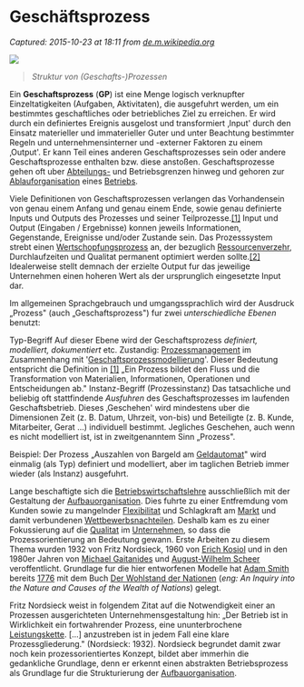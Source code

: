 # Geschäftsprozess

_Captured: 2015-10-23 at 18:11 from [de.m.wikipedia.org](https://de.m.wikipedia.org/wiki/Gesch%C3%A4ftsprozess)_

![](http://upload.wikimedia.org/wikipedia/de/thumb/6/6a/Struktur_GP.png/220px-Struktur_GP.png)

> _Struktur von (Geschafts-)Prozessen_

Ein **Geschaftsprozess** (**GP**) ist eine Menge logisch verknupfter Einzeltatigkeiten (Aufgaben, Aktivitaten), die ausgefuhrt werden, um ein bestimmtes geschaftliches oder betriebliches Ziel zu erreichen. Er wird durch ein definiertes Ereignis ausgelost und transformiert ‚Input' durch den Einsatz materieller und immaterieller Guter und unter Beachtung bestimmter Regeln und unternehmensinterner und -externer Faktoren zu einem ‚Output'. Er kann Teil eines anderen Geschaftsprozesses sein oder andere Geschaftsprozesse enthalten bzw. diese anstoßen. Geschaftsprozesse gehen oft uber [Abteilungs-](https://de.m.wikipedia.org/wiki/Abteilung_\(Organisation\)) und Betriebsgrenzen hinweg und gehoren zur [Ablauforganisation](https://de.m.wikipedia.org/wiki/Ablauforganisation) eines [Betriebs](https://de.m.wikipedia.org/wiki/Betrieb).

Viele Definitionen von Geschaftsprozessen verlangen das Vorhandensein von genau einem Anfang und genau einem Ende, sowie genau definierte Inputs und Outputs des Prozesses und seiner Teilprozesse.[[1]](https://de.m.wikipedia.org/wiki/Gesch%C3%A4ftsprozess) Input und Output (Eingaben / Ergebnisse) konnen jeweils Informationen, Gegenstande, Ereignisse und/oder Zustande sein. Das Prozesssystem strebt einen [Wertschopfungsprozess](https://de.m.wikipedia.org/wiki/Wertsch%C3%B6pfung_\(Wirtschaft\)) an, der bezuglich [Ressourcenverzehr](https://de.m.wikipedia.org/wiki/Ressource), Durchlaufzeiten und Qualitat permanent optimiert werden sollte.[[2]](https://de.m.wikipedia.org/wiki/Gesch%C3%A4ftsprozess) Idealerweise stellt demnach der erzielte Output fur das jeweilige Unternehmen einen hoheren Wert als der ursprunglich eingesetzte Input dar.

Im allgemeinen Sprachgebrauch und umgangssprachlich wird der Ausdruck „Prozess" (auch „Geschaftsprozess") fur zwei _unterschiedliche Ebenen_ benutzt:

Typ-Begriff
    Auf dieser Ebene wird der Geschaftsprozess _definiert, modelliert, dokumentiert_ etc. Zustandig: [Prozessmanagement](https://de.m.wikipedia.org/wiki/Prozessmanagement) im Zusammenhang mit '[Geschaftsprozessmodellierung](https://de.m.wikipedia.org/wiki/Gesch%C3%A4ftsprozessmodellierung)'. Dieser Bedeutung entspricht die Definition in [[1]](https://de.m.wikipedia.org/wiki/Gesch%C3%A4ftsprozess) „Ein Prozess bildet den Fluss und die Transformation von Materialien, Informationen, Operationen und Entscheidungen ab."
Instanz-Begriff (Prozessinstanz)
    Das tatsachliche und beliebig oft stattfindende _Ausfuhren_ des Geschaftsprozesses im laufenden Geschaftsbetrieb. Dieses ‚Geschehen' wird mindestens uber die Dimensionen Zeit (z. B. Datum, Uhrzeit, von-bis) und Beteiligte (z. B. Kunde, Mitarbeiter, Gerat ...) individuell bestimmt. Jegliches Geschehen, auch wenn es nicht modelliert ist, ist in zweitgenanntem Sinn „Prozess".

Beispiel: Der Prozess „Auszahlen von Bargeld am [Geldautomat](https://de.m.wikipedia.org/wiki/Geldautomat)" wird einmalig (als Typ) definiert und modelliert, aber im taglichen Betrieb immer wieder (als Instanz) ausgefuhrt.

Lange beschaftigte sich die [Betriebswirtschaftslehre](https://de.m.wikipedia.org/wiki/Betriebswirtschaftslehre) ausschließlich mit der Gestaltung der [Aufbauorganisation](https://de.m.wikipedia.org/wiki/Aufbauorganisation). Dies fuhrte zu einer Entfremdung vom Kunden sowie zu mangelnder [Flexibilitat](https://de.m.wikipedia.org/wiki/Flexibilisierung) und Schlagkraft am [Markt](https://de.m.wikipedia.org/wiki/Markt) und damit verbundenen [Wettbewerbsnachteilen](https://de.m.wikipedia.org/wiki/Wettbewerb_\(Wirtschaft\)). Deshalb kam es zu einer Fokussierung auf die [Qualitat](https://de.m.wikipedia.org/wiki/Qualit%C3%A4t) im [Unternehmen](https://de.m.wikipedia.org/wiki/Unternehmen), so dass die Prozessorientierung an Bedeutung gewann. Erste Arbeiten zu diesem Thema wurden 1932 von Fritz Nordsieck, 1960 von [Erich Kosiol](https://de.m.wikipedia.org/wiki/Erich_Kosiol) und in den 1980er Jahren von [Michael Gaitanides](https://de.m.wikipedia.org/wiki/Michael_Gaitanides) und [August-Wilhelm Scheer](https://de.m.wikipedia.org/wiki/August-Wilhelm_Scheer) veroffentlicht. Grundlage fur die hier entworfenen Modelle hat [Adam Smith](https://de.m.wikipedia.org/wiki/Adam_Smith) bereits [1776](https://de.m.wikipedia.org/wiki/1776) mit dem Buch [Der Wohlstand der Nationen](https://de.m.wikipedia.org/wiki/Der_Wohlstand_der_Nationen) (_eng: An Inquiry into the Nature and Causes of the Wealth of Nations_) gelegt.

Fritz Nordsieck weist in folgendem Zitat auf die Notwendigkeit einer an Prozessen ausgerichteten Unternehmensgestaltung hin: „Der Betrieb ist in Wirklichkeit ein fortwahrender Prozess, eine ununterbrochene [Leistungskette](https://de.m.wikipedia.org/wiki/Wertsch%C3%B6pfungskette). [...] anzustreben ist in jedem Fall eine klare Prozessgliederung." (Nordsieck: 1932). Nordsieck begrundet damit zwar noch kein prozessorientiertes Konzept, bildet aber immerhin die gedankliche Grundlage, denn er erkennt einen abstrakten Betriebsprozess als Grundlage fur die Strukturierung der [Aufbauorganisation](https://de.m.wikipedia.org/wiki/Aufbauorganisation).
